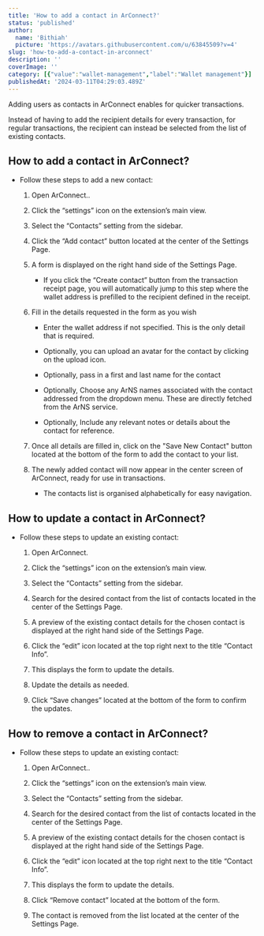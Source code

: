 ```yaml
---
title: 'How to add a contact in ArConnect?'
status: 'published'
author:
  name: 'Bithiah'
  picture: 'https://avatars.githubusercontent.com/u/63845509?v=4'
slug: 'how-to-add-a-contact-in-arconnect'
description: ''
coverImage: ''
category: [{"value":"wallet-management","label":"Wallet management"}]
publishedAt: '2024-03-11T04:29:03.489Z'
---
```


Adding users as contacts in ArConnect enables for quicker transactions.

Instead of having to add the recipient details for every transaction, for regular transactions, the recipient can instead be selected from the list of existing contacts.

## How to add a contact in ArConnect?

- Follow these steps to add a new contact:

    1. Open ArConnect..

    2. Click the “settings” icon on the extension’s main view.

    3. Select the “Contacts” setting from the sidebar.

    4. Click the “Add contact” button located at the center of the Settings Page.

    5. A form is displayed on the right hand side of the Settings Page.

        - If you click the “Create contact” button from the transaction receipt page, you will automatically jump to this step where the wallet address is prefilled to the recipient defined in the receipt.

        <!-- -->

    6. Fill in the details requested in the form as you wish

        - Enter the wallet address if not specified. This is the only detail that is required.

        - Optionally, you can upload an avatar for the contact by clicking on the upload icon.

        - Optionally, pass in a first and last name for the contact

        - Optionally, Choose any ArNS names associated with the contact addressed from the dropdown menu. These are directly fetched from the ArNS service.

        - Optionally, Include any relevant notes or details about the contact for reference.

        <!-- -->

    7. Once all details are filled in, click on the "Save New Contact" button located at the bottom of the form to add the contact to your list.

    8. The newly added contact will now appear in the center screen of ArConnect, ready for use in transactions.

        - The contacts list is organised alphabetically for easy navigation.

        <!-- -->

    <!-- -->

## How to update a contact in ArConnect?

- Follow these steps to update an existing contact:

    1. Open ArConnect.

    2. Click the “settings” icon on the extension’s main view.

    3. Select the “Contacts” setting from the sidebar.

    4. Search for the desired contact from the list of contacts located in the center of the Settings Page.

    5. A preview of the existing contact details for the chosen contact is displayed at the right hand side of the Settings Page.

    6. Click the “edit” icon located at the top right next to the title “Contact Info”.

    7. This displays the form to update the details.

    8. Update the details as needed.

    9. Click “Save changes” located at the bottom of the form to confirm the updates.

    <!-- -->

## How to remove a contact in ArConnect?

- Follow these steps to update an existing contact:

    1. Open ArConnect..

    2. Click the “settings” icon on the extension’s main view.

    3. Select the “Contacts” setting from the sidebar.

    4. Search for the desired contact from the list of contacts located in the center of the Settings Page.

    5. A preview of the existing contact details for the chosen contact is displayed at the right hand side of the Settings Page.

    6. Click the “edit” icon located at the top right next to the title “Contact Info”.

    7. This displays the form to update the details.

    8. Click “Remove contact” located at the bottom of the form.

    9. The contact is removed from the list located at the center of the Settings Page.

    <!-- -->



